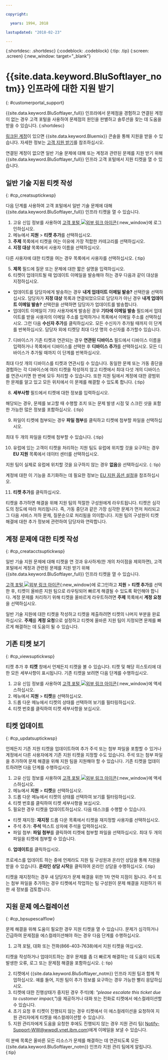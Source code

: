```yaml
---

copyright:

  years: 1994, 2018

lastupdated: "2018-02-23"

---
```


{:shortdesc: .shortdesc}
{:codeblock: .codeblock}
{:tip: .tip}
{:screen: .screen}
{:new_window: target="_blank"}


# {{site.data.keyword.BluSoftlayer_notm}} 인프라에 대한 지원 받기
{: #customerportal_support}

{{site.data.keyword.BluSoftlayer_full}} 인프라에서 문제점을 경험하고 연결된 계정이 없는 경우 고객 포털을 사용하여 문제점의 원인을 판별하고 솔루션을 찾는 데 도움을 받을 수 있습니다.
{:shortdesc}

[링크된 계정](/docs/account/softlayerlink.html#link_user_accounts)이 있으면 {{site.data.keyword.Bluemix}} 콘솔을 통해 지원을 받을 수 있습니다. 자세한 정보는 [고객 지원 받기](/docs/get-support/howtogetsupport.html)를 참조하십시오.

연결된 계정이 없으면 일반 기술 문제에 대해 또는 계정과 관련된 문제를 지원 받기 위해 {{site.data.keyword.BluSoftlayer_full}} 인프라 고객 포털에서 지원 티켓을 열 수 있습니다.

## 일반 기술 지원 티켓 작성
{: #cp_creatsuptickwsp}

다음 단계를 사용하여 고객 포털에서 일반 기술 문제에 대해 {{site.data.keyword.BluSoftlayer_full}} 인프라 티켓을 열 수 있습니다.

1. 고유 신임 정보를 사용하여 [고객 포털 ![외부 링크 아이콘](../icons/launch-glyph.svg)](https://control.softlayer.com/){:new_window}에 로그인하십시오.
2. 메뉴에서 **지원** > **티켓 추가**를 선택하십시오.
3. **주제** 목록에서 티켓을 여는 이유에 가장 적합한 카테고리를 선택하십시오.
4. **지정 대상** 목록에서 사용자 이름을 선택하십시오.<br/>

  다른 사용자에 대한 티켓을 여는 경우 목록에서 사용자를 선택하십시오.
  {:tip}

5. **제목** 필드에 질문 또는 문제에 대한 짧은 설명을 입력하십시오.
6. 티켓이 업데이트될 때 업데이트 이메일을 발송해야 하는 경우 다음과 같이 대상을 지정하십시오.
  * 업데이트를 담당자에게 발송하는 경우 **내게 업데이트 이메일 발송?** 선택란을 선택하십시오. 담당자가 **지정 대상** 목록과 연결되었으므로 담당자가 아닌 경우 **내게 업데이트 이메일 발송?** 선택란을 선택하면 담당자가 업데이트를 발송합니다.
  * 업데이트 이메일이 기타 사용자에게 발송된 경우 **기타에 이메일 발송** 필드에서 업데이트를 받을 사용자의 이메일 주소를 입력하거나 목록에서 이메일 주소를 선택하십시오. 그런 다음 **수신자 추가**를 클릭하십시오. 모든 수신자가 추가될 때까지 이 단계를 반복하십시오. 담당자 외에 티켓당 최대 다섯 명의 수신자를 추가할수 있습니다.
7. 디바이스가 기존 티켓과 연관되는 경우 **연관된 디바이스** 필드에서 디바이스 이름을 입력하거나 목록에서 디바이스를 선택한 후 **디바이스 추가**를 선택하십시오. 모든 디바이스가 추가될 때까지 이 단계를 반복하십시오.

  최대 다섯 개의 디바이스를 티켓과 연관시킬 수 있습니다. 동일한 문제 또는 가동 중단을 경험하는 각 디바이스에 여러 티켓을 작성하지 않고 티켓에서 최대 다섯 개의 디바이스를 연관시키면 한 번에 모두 처리할 수 있습니다. 또한 지원 팀에서 계정에 대한 광범위한 문제를 알고 있고 모든 위치에서 이 문제를 해결할 수 있도록 합니다.
  {:tip}

8. **세부사항** 필드에서 티켓에 대한 정보를 입력하십시오.

  해당되는 경우, 문제를 보고할 때 수행할 조치 또는 문제 발생 시점 및 스크린 샷을 포함한 가능한 많은 정보를 포함하십시오.
  {:tip}

9. 파일이 티켓에 첨부되는 경우 **파일 첨부**를 클릭하고 티켓에 첨부할 파일을 선택하십시오.

  최대 두 개의 파일을 티켓에 첨부할 수 있습니다.
  {:tip}

10. 유럽에 있는 고객이 티켓을 처리하는 지원 팀도 유럽에 위치할 것을 요구하는 경우 **EU 지원** 목록에서 데이터 센터를 선택하십시오.

  지원 팀이 실제로 유럽에 위치할 것을 요구하지 않는 경우 **없음**을 선택하십시오.
  {: tip}

  계정에 대한 이 기능을 초기화하는 데 필요한 정보는 [EU 지원 옵션 설정](/docs/customer-portal/cpmanuserprof.html#cp_seteusupported)을 참조하십시오.

11. **티켓 추가**를 클릭하십시오.

티켓을 추가하면 해결을 위해 지원 팀의 적절한 구성원에게 라우트됩니다. 티켓은 심각도의 정도에 따라 처리됩니다. 즉, 가동 중단과 같은 가장 심각한 문제가 먼저 처리되고 그 다음 서비스 저하 문제, 질문순으로 처리됨을 의미합니다. 지원 팀의 구성원이 티켓 해결에 대한 추가 정보에 관련하여 담당자와 연락합니다.

## 계정 문제에 대한 티켓 작성
{: #cp_creatacctsuptickwsp}

일반 기술 지원 문제에 대해 티켓을 연 것과 유사하게(한 개의 차이점을 제외하면), 고객 포털에서 계정과 관련된 문제를 지원 받기 위해 {{site.data.keyword.BluSoftlayer_full}} 인프라 티켓을 열 수 있습니다.  

[고객 포털 ![외부 링크 아이콘](../icons/launch-glyph.svg)](https://control.softlayer.com/){:new_window}에 로그인하고 **지원** > **티켓 추가**를 선택한 후, 티켓이 올바른 지원 팀으로 라우팅되어 빠르게 해결될 수 있도록 확인해야 합니다. 계정 문제를 처리하기 위해 티켓을 올바르게 라우트하려면 **주제** 목록에서 **계정 요청**을 선택하십시오.

일반 기술 지원에 대한 티켓을 작성하고 티켓을 제출하려면 티켓의 나머지 부분을 완료하십시오. **주제**를 **계정 요청**으로 설정하고 티켓에 올바른 지원 팀이 지정되면 문제를 빠르게 해결하는 데 도움이 될 수 있습니다.

## 기존 티켓 보기
{: #cp_viewsuptickwsp}

티켓 추가 후 **티켓** 창에서 언제든지 티켓을 볼 수 있습니다. 티켓 및 해당 히스토리에 대한 모든 세부사항이 표시됩니다. 기존 티켓을 보려면 다음 단계를 수행하십시오.

1. 고유 신임 정보를 사용하여 [고객 포털 ![외부 링크 아이콘](../icons/launch-glyph.svg)](https://control.softlayer.com/){:new_window}에 액세스하십시오.
2. 메뉴에서 **지원** > **티켓**을 선택하십시오.
3. 드롭 다운 메뉴에서 티켓의 상태를 선택하여 보기를 필터링하십시오.
4. 티켓 번호를 클릭하여 티켓 세부사항을 보십시오.

## 티켓 업데이트
{: #cp_updatsuptickwsp}

언제든지 기존 지원 티켓을 업데이트하여 추가 주석 또는 첨부 파일을 포함할 수 있거나 계정에서 다른 사용자에게 기존 지원 티켓을 지정할 수도 있습니다. 주석 또는 첨부 파일을 추가하여 문제 해결을 위해 지원 팀을 지원해야 할 수 있습니다. 기존 티켓을 업데이트하려면 다음 단계를 수행하십시오.

1. 고유 신임 정보를 사용하여 [고객 포털 ![외부 링크 아이콘](../icons/launch-glyph.svg)](https://control.softlayer.com/){:new_window}에 액세스하십시오.
2. 메뉴에서 **지원** > **티켓**을 선택하십시오.
3. 드롭 다운 메뉴에서 티켓의 상태를 선택하여 보기를 필터링하십시오.
4. 티켓 번호를 클릭하여 티켓 세부사항을 보십시오.
5. 필요한 경우 티켓을 업데이트하십시오. 다음 태스크를 수행할 수 있습니다.
  * 티켓 재지정: **재지정** 드롭 다운 목록에서 티켓을 재지정할 사용자를 선택하십시오.   
  * 주석 추가: **주석** 텍스트 상자에 주석을 입력하십시오.
  * 파일 첨부: **파일 첨부**를 클릭하여 티켓에 첨부할 파일을 선택하십시오. 최대 두 개의 파일을 티켓에 첨부할 수 있습니다.
6. **업데이트**를 클릭하십시오.

  프로세스를 업데이트 하는 중에 언제라도 지원 팀 구성원과 온라인 상담을 통해 지원을 받을 수 있습니다. **온라인 상담 시작**을 클릭하여 온라인 상담을 수행하십시오.
  {:tip}

티켓을 재지정하는 경우 새 담당자가 문제 해결을 위한 1차 연락 지점이 됩니다. 주석 또는 첨부 파일을 추가하는 경우 티켓에서 작업하는 팀 구성원이 문제 해결을 지원하기 위한 새 정보를 검토합니다.

## 지원 문제 에스컬레이션
{: #cp_bpsupescalflow}

문제 해결을 위해 도움이 필요한 경우 지원 티켓을 열 수 있습니다.  문제가 심각하거나 긴급하여 문제점을 에스컬레이션해야 하는 경우 다음 단계를 수행하십시오.

1. 고객 포털, 대화 또는 전화(866-403-7638)에서 지원 티켓을 여십시오.

  티켓을 작성하거나 업데이트하는 경우 문제를 좀 더 빠르게 해결하는 데 도움이 되도록 발생한 오류, 로그 또는 문제점 해결을 포함하십시오.
  {: tip}

2. 티켓에서 {{site.data.keyword.BluSoftlayer_notm}} 인프라 지원 팀과 함께 작업하십시오.  예를 들어, 지원 팀이 추가 정보를 요구하는 경우 가능한 빨리 응답하십시오.
3. 티켓에 대한 진행상태가 중지된 경우 주석(예: *"please escalate this ticket due to customer impact,"*)을 제공하거나 대화 또는 전화로 티켓에서 에스컬레이션할 수 있습니다.
4. 초기 요청 후 티켓이 진행되지 않는 경우 티켓에서 이 에스컬레이션을 요청하여 지원 관리자에게 티켓을 에스컬레이션할 수 있습니다.
5. 지원 관리자에게 도움을 요청한 후에도 진행되지 않는 경우 지원 관리 팀( Notify-Support-WW@wwpdl.vnet.ibm.com)에게 이메일을 보낼 수 있습니다.

이 분배 목록은 올바른 모든 리소스가 문제를 해결하는 데 연관되도록 모든 {{site.data.keyword.BluSoftlayer_notm}} 인프라 지원 관리 팀에게 알립니다.
{:tip}
